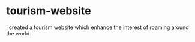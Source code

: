 # tourism-website
i created a tourism website which enhance the interest of roaming around the world.
